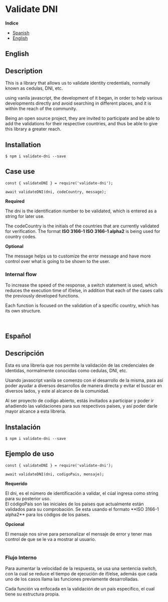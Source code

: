 # Validate DNI
**Indice**
- [Spanish](#es)
- [English](#en)



## English <a name="en"></a>
## Description
This is a library that allows us to validate identity credentials, normally known as cedulas, DNI, etc.

using vanila javascript, the development of it began, in order to help various developments directly and avoid searching in different places, and it is within the reach of the community.

Being an open source project, they are invited to participate and be able to add the validations for their respective countries, and thus be able to give this library a greater reach.


## Installation
````
$ npm i validate-dni --save
````


## Case use

````
const { validateDNI } = require('validate-dni');

await validateDNI(dni, codeCountry, message);
````
 
**Required**
</hr>
The dni is the identification number to be validated, which is entered as a string for later use.

The codeCountry is the initials of the countries that are currently validated for verification. The format **ISO 3166-1 ISO 3166-1
alpha2** is being used for country codes.


**Optional**
</hr>
The message helps us to customize the error message and have more control over what is going to be shown to the user.

</br>

### Internal flow

To increase the speed of the response, a switch statement is used, which reduces the execution time of if/else, in addition that each of the cases calls the previously developed functions.

Each function is focused on the validation of a specific country, which has its own structure.

</br>
</hr>



## Español<a name="es"></a>
## Descripción
Esta es una libreria que nos permite la validación de las credenciales de identidas, normalmente conocidas como cedulas, DNI, etc.

Usando javascript vanila se comenzo con el desarrollo de la misma, para así poder ayudar a diversos desarrollos de manera directa y evitar el buscar en diversos lados, y este al alcance de la comunidad.

Al ser proyecto de codigo abierto, estás invitados a participar y poder ir añadiendo las validaciones para sus respectivos paises, y así poder darle mayor alcance a esta librería.

## Instalación
````
$ npm i validate-dni --save
````


## Ejemplo de uso

````
const { validateDNI } = require('validate-dni');

await validateDNI(dni, codigoPais, mensaje);
````
 
**Requerido**
</hr>
El dni, es el número de identificación a validar, el cúal ingresa como string para su posterior uso.

</br>
El códigoPaís son las iniciales de los paises que actualmente están validados para su comprobación. Se esta usando el formato **ISO 3166-1
alpha2** para los códigos de los países.


</br>

**Opcional**
</hr>
El mensaje nos sirve para personalizar el mensaje de error y tener mas control de que se le va a mostrar al usuario.

</br>
</br>

### Flujo Interno

Para aumentar la velocidad de la respuesta, se usa una sentencia switch, con la cual se reduce el tiempo de ejecución de if/else, además que cada uno de los casos llama las funciones previamente desarrolladas.

Cada función va enfocada en la validación de un país especifico, el cual tiene su estructura propia.

